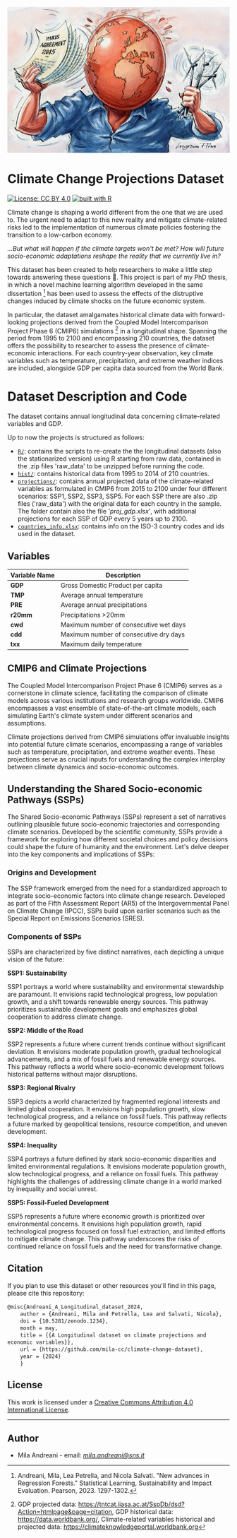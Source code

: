 <p align="center">
  <img width="560" height="330" src="img.jpg">
</p>

# Climate Change Projections Dataset

[![License: CC BY 4.0](https://img.shields.io/badge/License-CC%20BY%204.0-lightgrey.svg)](http://creativecommons.org/licenses/by/4.0/)
[![built with R](https://img.shields.io/badge/build%20with-R-red.svg)](https://www.r-project.org)

Climate change is shaping a  world different from the one that we are used to. The urgent need to adapt to this new reality and mitigate climate-related risks led to the implementation of numerous climate policies fostering the transition to a low-carbon economy. 

_...But what will happen if the climate targets won't be met? How will future socio-economic adaptations reshape the reality that we currently live in?_ 

This dataset has been created to help researchers to make a little step towards answering these questions :crystal_ball:. This project is part of my PhD thesis, in which a novel machine learning algorithm developed in the same dissertation [^1] has been used to assess the effects of the distruptive changes induced by climate shocks on the future economic system.

[^1]: Andreani, Mila, Lea Petrella, and Nicola Salvati. "New advances in Regression Forests." Statistical Learning, Sustainability and Impact Evaluation. Pearson, 2023. 1297-1302.

In particular, the dataset amalgamates historical climate data with forward-looking projections derived from the Coupled Model Intercomparison Project Phase 6 (CMIP6) simulations [^2] in a longitudinal shape. Spanning the period from 1995 to 2100 and encompassing 210 countries, the dataset offers the possibility to researcher to assess the presence of climate-economic interactions. For each country-year observation, key climate variables such as temperature, precipitation, and extreme weather indices are included, alongside GDP per capita data sourced from the World Bank. 

[^2]: GDP projected data: https://tntcat.iiasa.ac.at/SspDb/dsd?Action=htmlpage&page=citation, 
GDP historical data: https://data.worldbank.org/, 
Climate-related variables historical and projected data: https://climateknowledgeportal.worldbank.org


# Dataset Description and Code

The dataset contains annual longitudinal data concerning climate-related variables and GDP. 

Up to now the projects is structured as follows:

- [`R/`](R): contains the scripts to re-create the the longitudinal datasets (also the stationarized version) using R starting from raw data, contained in the .zip files 'raw_data' to be unzipped before running the code.
- [`hist/`](hist): contains historical data from 1995 to 2014 of 210 countries.
- [`projections/`](projections): contains annual projected data of the climate-related variables as formulated in CMIP6 from 2015 to 2100 under four different scenarios: SSP1, SSP2, SSP3, SSP5. For each SSP there are also .zip files ('raw_data') with the original data for each country in the sample. The folder contain also the file _'proj_gdp.xlsx'_, with additional projections for each SSP of GDP every 5 years up to 2100.
- [`countries_info.xlsx`](countries_info.xlsx): contains info on the ISO-3 country codes and ids used in the dataset. 

## Variables

| Variable Name  | Description |
| ------------- | ------------- |
| **GDP**  | Gross Domestic Product per capita |
| **TMP**  | Average annual temperature  |
| **PRE**  | Average annual precipitations  |
|  **r20mm** | Precipitations >20mm  |
|  **cwd** | Maximum number of consecutive wet days  |
|  **cdd** | Maximum number of consecutive dry days  |
|  **txx** | Maximum daily temperature  |

## CMIP6 and Climate Projections

The Coupled Model Intercomparison Project Phase 6 (CMIP6) serves as a cornerstone in climate science, facilitating the comparison of climate models across various institutions and research groups worldwide. CMIP6 encompasses a vast ensemble of state-of-the-art climate models, each simulating Earth's climate system under different scenarios and assumptions.

Climate projections derived from CMIP6 simulations offer invaluable insights into potential future climate scenarios, encompassing a range of variables such as temperature, precipitation, and extreme weather events. These projections serve as crucial inputs for understanding the complex interplay between climate dynamics and socio-economic outcomes.

## Understanding the Shared Socio-economic Pathways (SSPs)

The Shared Socio-economic Pathways (SSPs) represent a set of narratives outlining plausible future socio-economic trajectories and corresponding climate scenarios. Developed by the scientific community, SSPs provide a framework for exploring how different societal choices and policy decisions could shape the future of humanity and the environment. Let's delve deeper into the key components and implications of SSPs:

### Origins and Development

The SSP framework emerged from the need for a standardized approach to integrate socio-economic factors into climate change research. Developed as part of the Fifth Assessment Report (AR5) of the Intergovernmental Panel on Climate Change (IPCC), SSPs build upon earlier scenarios such as the Special Report on Emissions Scenarios (SRES).

### Components of SSPs

SSPs are characterized by five distinct narratives, each depicting a unique vision of the future:

**SSP1: Sustainability**

SSP1 portrays a world where sustainability and environmental stewardship are paramount. It envisions rapid technological progress, low population growth, and a shift towards renewable energy sources. This pathway prioritizes sustainable development goals and emphasizes global cooperation to address climate change.

**SSP2: Middle of the Road**

SSP2 represents a future where current trends continue without significant deviation. It envisions moderate population growth, gradual technological advancements, and a mix of fossil fuels and renewable energy sources. This pathway reflects a world where socio-economic development follows historical patterns without major disruptions.

**SSP3: Regional Rivalry**

SSP3 depicts a world characterized by fragmented regional interests and limited global cooperation. It envisions high population growth, slow technological progress, and a reliance on fossil fuels. This pathway reflects a future marked by geopolitical tensions, resource competition, and uneven development.

**SSP4: Inequality**

SSP4 portrays a future defined by stark socio-economic disparities and limited environmental regulations. It envisions moderate population growth, slow technological progress, and a reliance on fossil fuels. This pathway highlights the challenges of addressing climate change in a world marked by inequality and social unrest.

**SSP5: Fossil-Fueled Development**

SSP5 represents a future where economic growth is prioritized over environmental concerns. It envisions high population growth, rapid technological progress focused on fossil fuel extraction, and limited efforts to mitigate climate change. This pathway underscores the risks of continued reliance on fossil fuels and the need for transformative change.

## Citation

If you plan to use this dataset or other resources you'll find in this page, please cite this repository:

	@misc{Andreani_A_Longitudinal_dataset_2024,
 		author = {Andreani, Mila and Petrella, Lea and Salvati, Nicola},
		doi = {10.5281/zenodo.1234},
		month = may,
		title = {{A Longitudinal dataset on climate projections and economic variables}},
		url = {https://github.com/mila-cc/climate-change-dataset},
		year = {2024}
		}
 ## License

This work is licensed under a <a href="https://creativecommons.org/licenses/by/4.0/">Creative Commons Attribution 4.0 International License</a>. 

----------------------------------------------

## Author

* Mila Andreani - email: *mila.andreani@sns.it*
